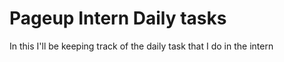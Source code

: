 # Pageup Intern Daily tasks

In this I'll be keeping track of the daily task that I do in the intern
